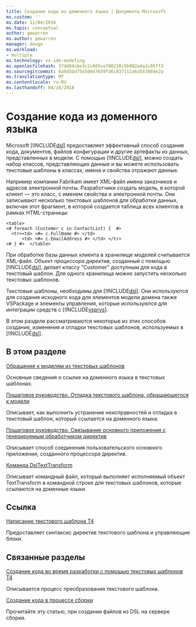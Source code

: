 ```yaml
---
title: Создание кода из доменного языка | Документы Microsoft
ms.custom: ''
ms.date: 11/04/2016
ms.topic: conceptual
author: gewarren
ms.author: gewarren
manager: douge
ms.workload:
- multiple
ms.technology: vs-ide-modeling
ms.openlocfilehash: 37dd84cbe3c2c665ce788218c5b802a4a2c05ff3
ms.sourcegitcommit: 6a9d5bd75e50947659fd6c837111a6a547884e2a
ms.translationtype: MT
ms.contentlocale: ru-RU
ms.lasthandoff: 04/16/2018
---
```

# <a name="generating-code-from-a-domain-specific-language"></a>Создание кода из доменного языка
Microsoft [!INCLUDE[dsl](../modeling/includes/dsl_md.md)] предоставляет эффективный способ создания кода, документов, файлов конфигурации и другие артефакты из данных, представленных в модели. С помощью [!INCLUDE[dsl](../modeling/includes/dsl_md.md)], можно создать набор классов, представляющих данные и вы можете использовать текстовые шаблоны в классах, имена и свойства отражают данные.  
  
 Например компании Fabrikam имеет XML-файл имена заказчиков и адресов электронной почты. Разработчики создать модель, в которой клиент — это класс, с именем свойства и электронной почты. Они записывают несколько текстовых шаблонов для обработки данных, включая этот фрагмент, в которой создается таблица всех клиентов в рамках HTML-страницы:  
  
```  
<table>  
<# foreach (Customer c in ContactList) {  #>  
  <tr><td> <#= c.FullName #> </td>   
      <td> <#= c.EmailAddress #> </td> </tr>  
<# } #>  </table>  
```  
  
 При обработке базы данных клиента в хранилище моделей считывается XML-файл. Объект *процессора директив*, созданный с помощью [!INCLUDE[dsl](../modeling/includes/dsl_md.md)], делает классу "Customer" доступным для кода в текстовый шаблон. Для одного хранилища можно запустить несколько текстовых шаблонов.  
  
 Текстовые шаблоны, необходимы для [!INCLUDE[dsl](../modeling/includes/dsl_md.md)]. Они используются для создания исходного кода для элементов модели домена также VSPackage и элементы управления, которые используются для интеграции средств с [!INCLUDE[vsprvs](../code-quality/includes/vsprvs_md.md)].  
  
 В этом разделе рассматриваются некоторые из этих способов создания, изменения и отладки текстовых шаблонов, используемых в [!INCLUDE[dsl](../modeling/includes/dsl_md.md)].  
  
## <a name="in-this-section"></a>В этом разделе  
 [Обращение к моделям из текстовых шаблонов](../modeling/accessing-models-from-text-templates.md)  
  
 Основные сведения о ссылке на доменного языка в текстовых шаблонах.  
  
 [Пошаговое руководство. Отладка текстового шаблона, обращающегося к модели](../modeling/walkthrough-debugging-a-text-template-that-accesses-a-model.md)  
  
 Описывает, как выполнить устранение неисправностей и отладка в текстовый шаблон, который ссылается на доменного языка.  
  
 [Пошаговое руководство. Связывание основного приложения с генерируемым обработчиком директив](../modeling/walkthrough-connecting-a-host-to-a-generated-directive-processor.md)  
  
 Описывает способ соединения пользовательского основного приложения, созданного процессора директив.  
  
 [Команда DslTextTransform](../modeling/the-dsltexttransform-command.md)  
  
 Описывает командный файл, который выполняет исполняемый объект TextTransform в командной строке для текстовых шаблонов, которые ссылаются на доменные языки.  
  
## <a name="reference"></a>Ссылка  
 [Написание текстового шаблона T4](../modeling/writing-a-t4-text-template.md)  
  
 Предоставляет синтаксис директив текстового шаблона и управляющие блоки.  
  
## <a name="related-sections"></a>Связанные разделы  
 [Создание кода во время разработки с помощью текстовых шаблонов T4](../modeling/design-time-code-generation-by-using-t4-text-templates.md)  
  
 Описывается процесс преобразования текстового шаблона.  
  
 [Создание кода в процессе сборки](../modeling/code-generation-in-a-build-process.md)  
  
 Прочитайте эту статью, при создании файлов из DSL на сервере сборки.